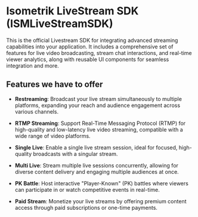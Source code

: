 # Isometrik LiveStream SDK (ISMLiveStreamSDK)

This is the official Livestream SDK for integrating advanced streaming capabilities into your application. It includes a comprehensive set of features for live video broadcasting, stream chat interactions, and real-time viewer analytics, along with reusable UI components for seamless integration and more.

## Features we have to offer

- **Restreaming**: Broadcast your live stream simultaneously to multiple platforms, expanding your reach and audience engagement across various channels.

- **RTMP Streaming**: Support Real-Time Messaging Protocol (RTMP) for high-quality and low-latency live video streaming, compatible with a wide range of video platforms.

- **Single Live**: Enable a single live stream session, ideal for focused, high-quality broadcasts with a singular stream.

- **Multi Live**: Stream multiple live sessions concurrently, allowing for diverse content delivery and engaging multiple audiences at once.

- **PK Battle**: Host interactive "Player-Known" (PK) battles where viewers can participate in or watch competitive events in real-time.

- **Paid Stream**: Monetize your live streams by offering premium content access through paid subscriptions or one-time payments.





